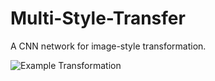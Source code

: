 Multi-Style-Transfer
===
A CNN network for image-style transformation.

![Example Transformation](https://github.com/CortexFoundation/Multi-Style-Transfer/tree/master/styled_imgs/content.jpg)